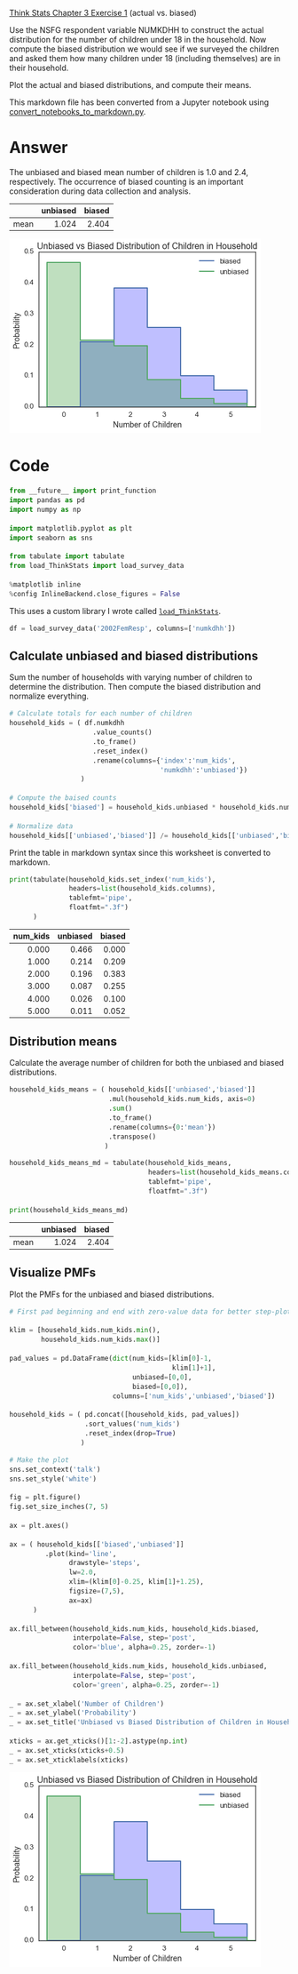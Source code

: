 
[Think Stats Chapter 3 Exercise 1](http://greenteapress.com/thinkstats2/html/thinkstats2004.html#toc31) (actual vs. biased)

Use the NSFG respondent variable NUMKDHH to construct the actual distribution for the number of children under 18 in the household. Now compute the biased distribution we would see if we surveyed the children and asked them how many children under 18 (including themselves) are in their household.

Plot the actual and biased distributions, and compute their means.

This markdown file has been converted from a Jupyter notebook using [convert_notebooks_to_markdown.py](./convert_notebooks_to_markdown.py).

# Answer





The unbiased and biased mean number of children is 1.0 and 2.4, respectively.
The occurrence of biased counting is an important consideration during data collection and analysis.

|      |   unbiased |   biased |
|:-----|-----------:|---------:|
| mean |      1.024 |    2.404 |




![](3-1-actual_biased/output_1_1.png)


# Code



```python
from __future__ import print_function
import pandas as pd
import numpy as np

import matplotlib.pyplot as plt
import seaborn as sns

from tabulate import tabulate
from load_ThinkStats import load_survey_data

%matplotlib inline
%config InlineBackend.close_figures = False
```


This uses a custom library I wrote called [`load_ThinkStats`](load_ThinkStats.py).



```python
df = load_survey_data('2002FemResp', columns=['numkdhh'])
```


## Calculate unbiased and biased distributions

Sum the number of households with varying number of children to determine the distribution. Then compute the biased distribution and normalize everything.



```python
# Calculate totals for each number of children
household_kids = ( df.numkdhh
                     .value_counts()
                     .to_frame()
                     .reset_index()
                     .rename(columns={'index':'num_kids', 
                                      'numkdhh':'unbiased'})
                  )

# Compute the baised counts
household_kids['biased'] = household_kids.unbiased * household_kids.num_kids

# Normalize data
household_kids[['unbiased','biased']] /= household_kids[['unbiased','biased']].sum()
```


Print the table in markdown syntax since this worksheet is converted to markdown.



```python
print(tabulate(household_kids.set_index('num_kids'), 
               headers=list(household_kids.columns),
               tablefmt='pipe',
               floatfmt=".3f")
      )
```


|   num_kids |   unbiased |   biased |
|-----------:|-----------:|---------:|
|      0.000 |      0.466 |    0.000 |
|      1.000 |      0.214 |    0.209 |
|      2.000 |      0.196 |    0.383 |
|      3.000 |      0.087 |    0.255 |
|      4.000 |      0.026 |    0.100 |
|      5.000 |      0.011 |    0.052 |


## Distribution means

Calculate the average number of children for both the unbiased and biased distributions.



```python
household_kids_means = ( household_kids[['unbiased','biased']]
                         .mul(household_kids.num_kids, axis=0)
                         .sum()
                         .to_frame()
                         .rename(columns={0:'mean'})
                         .transpose()
                        )
```




```python
household_kids_means_md = tabulate(household_kids_means,
                                   headers=list(household_kids_means.columns),
                                   tablefmt='pipe',
                                   floatfmt=".3f")

print(household_kids_means_md)
```


|      |   unbiased |   biased |
|:-----|-----------:|---------:|
| mean |      1.024 |    2.404 |


## Visualize PMFs

Plot the PMFs for the unbiased and biased distributions.



```python
# First pad beginning and end with zero-value data for better step-plotting

klim = [household_kids.num_kids.min(), 
        household_kids.num_kids.max()]

pad_values = pd.DataFrame(dict(num_kids=[klim[0]-1,
                                         klim[1]+1], 
                               unbiased=[0,0], 
                               biased=[0,0]),
                          columns=['num_kids','unbiased','biased'])

household_kids = ( pd.concat([household_kids, pad_values])
                   .sort_values('num_kids')
                   .reset_index(drop=True)
                  )
```




```python
# Make the plot
sns.set_context('talk')
sns.set_style('white')

fig = plt.figure()
fig.set_size_inches(7, 5)

ax = plt.axes()

ax = ( household_kids[['biased','unbiased']]
         .plot(kind='line', 
               drawstyle='steps',
               lw=2.0,
               xlim=(klim[0]-0.25, klim[1]+1.25),
               figsize=(7,5),
               ax=ax)
      )

ax.fill_between(household_kids.num_kids, household_kids.biased, 
                interpolate=False, step='post', 
                color='blue', alpha=0.25, zorder=-1)

ax.fill_between(household_kids.num_kids, household_kids.unbiased, 
                interpolate=False, step='post', 
                color='green', alpha=0.25, zorder=-1)

_ = ax.set_xlabel('Number of Children')
_ = ax.set_ylabel('Probability')
_ = ax.set_title('Unbiased vs Biased Distribution of Children in Household')

xticks = ax.get_xticks()[1:-2].astype(np.int)
_ = ax.set_xticks(xticks+0.5)
_ = ax.set_xticklabels(xticks)
```



![](3-1-actual_biased/output_15_0.png)

